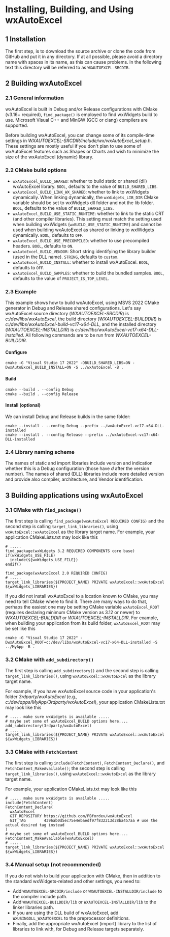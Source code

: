 # Installing, Building, and Using wxAutoExcel

## 1 Installation

The first step, is to download the source archive or clone the code
from GitHub and put it in any directory. If at all possible, please
avoid a directory name with spaces in its name, as this can cause problems.
In the following text this directory will be referred to as `WXAUTOEXCEL-SRCDIR`.

## 2 Building wxAutoExcel

### 2.1 General information
wxAutoExcel is built in Debug and/or Release configurations with CMake (v3.16+ required),
`find_package()` is employed to find wxWidgets build to use. Microsoft Visual C++ and MinGW
(GCC or clang) compilers are supported.

Before building wxAutoExcel, you can change some of its compile-time
settings in *WXAUTOEXCEL-SRCDIR/include/wx/wxAutoExcel_setup.h*. These settings
are mostly useful if you don't plan to use some of wxAutoExcel features
such as Shapes or Charts and wish to minimize the size of the wxAutoExcel
(dynamic) library.

### 2.2 CMake build options

- `wxAutoExcel_BUILD_SHARED`: whether to build static or shared (dll) wxAutoExcel library.
  `BOOL`, defaults to the value of `BUILD_SHARED_LIBS`.
- `wxAutoExcel_BUILD_LINK_WX_SHARED`: whether to link to wxWidgets dynamically.
  When linking  dynamically, the `wxWidgets_LIB_DIR` CMake variable should be set to wxWidgets
  dll folder and not the lib folder.
  `BOOL`, defaults to the value of `BUILD_SHARED_LIBS`.
- `wxAutoExcel_BUILD_USE_STATIC_RUNTIME`: whether to link to the static CRT (and other compiler libraries).
  This setting must match the setting used when building wxWidgets (`wxBUILD_USE_STATIC_RUNTIME`) and cannot
  be used when building wxAutoExcel as shared or linking to wxWidgets dynamically.
  `BOOL`, defaults to `OFF`.
- `wxAutoExcel_BUILD_USE_PRECOMPILED`: whether to use precompiled headers.
  `BOOL`, defaults to `ON`.
- `wxAutoExcel_BUILD_VENDOR`: Short string identifying the library builder (used in the DLL name).
  `STRING`, defaults to `custom`.
- `wxAutoExcel_BUILD_INSTALL`: whether to install wxAutoExcel.
  `BOOL`, defaults to `OFF`.
- `wxAutoExcel_BUILD_SAMPLES`: whether to build the bundled samples.
  `BOOL`, defaults to the value of `PROJECT_IS_TOP_LEVEL`.

### 2.3 Example
This example shows how to build wxAutoExcel, using MSVS 2022 CMake generator in Debug and Release shared configurations.
Let's say wxAutoExcel source directory (*WXAUTOEXCEL-SRCDIR*) is *c:/dev/libs/wxAutoExcel*, the build
directory (*WXAUTOEXCEL-BUILDDIR*) is *c:/dev/libs/wxAutoExcel-build-vc17-x64-DLL*, and the installed
directory (*WXAUTOEXCEL-INSTALLDIR*) is *c:/dev/libs/wxAutoExcel-vc17-x64-DLL-installed*.
All following commands are to be run from *WXAUTOEXCEL-BUILDDIR*.

#### Configure

    cmake -G "Visual Studio 17 2022" -DBUILD_SHARED_LIBS=ON -DwxAutoExcel_BUILD_INSTALL=ON -S ../wxAutoExcel -B .

#### Build

    cmake --build . --config Debug
    cmake --build . --config Release

#### Install (optional)
We can install Debug and Release builds in the same folder:

    cmake --install . --config Debug --prefix ../wxAutoExcel-vc17-x64-DLL-installed
    cmake --install . --config Release --prefix ../wxAutoExcel-vc17-x64-DLL-installed

### 2.4 Library naming scheme

The names of static and import libraries include version and indication whether
this is a Debug configuration (those have *d* after the version number).
The names of shared (DLL) libraries include more detailed version and provide also
compiler, architecture, and Vendor identification.

## 3 Building applications using wxAutoExcel

### 3.1 CMake with `find_package()`

The first step is calling `find_package(wxAutoExcel REQUIRED CONFIG)` 
and the second step is calling `target_link_libraries()`, using `wxAutoExcel::wxAutoExcel`
as the library target name. For example, your application CMakeLists.txt may look like this

    # .....
    find_package(wxWidgets 3.2 REQUIRED COMPONENTS core base)
    if(wxWidgets_USE_FILE)
      include(${wxWidgets_USE_FILE})
    endif()
    
    find_package(wxAutoExcel 2.0 REQUIRED CONFIG)
    # .....
    target_link_libraries(${PROJECT_NAME} PRIVATE wxAutoExcel::wxAutoExcel ${wxWidgets_LIBRARIES})

If you did not install wxAutoExcel to a location known to CMake, you may need to tell CMake where to find it.
There are many ways to do that, perhaps the easiest one may be setting CMake variable `wxAutoExcel_ROOT`
(requires declaring minimum CMake version as 3.12 or newer) to *WXAUTOEXCEL-BUILDDIR* or *WXAUTOEXCEL-INSTALLDIR*.
For example, when building your application from its build folder, `wxAutoExcel_ROOT` may be set like this

    cmake -G "Visual Studio 17 2022" -DwxAutoExcel_ROOT=c:/dev/libs/wxAutoExcel-vc17-x64-DLL-installed -S ../MyApp -B .

### 3.2 CMake with `add_subdirectory()`

The first step is calling `add_subdirectory()` and the second step is calling
`target_link_libraries()`, using `wxAutoExcel::wxAutoExcel` as the library target name.

For example, if you have wxAutoExcel source code in your application's folder *3rdparty/wxAutoExcel*
(e.g., *c:/dev/apps/MyApp/3rdparty/wxAutoExcel*), your application CMakeLists.txt may look like this

    # ..... make sure wxWidgets is available .....
    # maybe set some of wxAutoExcel_BUILD options here....
    add_subdirectory(3rdparty/wxAutoExcel)
    # .....
    target_link_libraries(${PROJECT_NAME} PRIVATE wxAutoExcel::wxAutoExcel ${wxWidgets_LIBRARIES})

### 3.3 CMake with `FetchContent`

The first step is calling `include(FetchContent)`, `FetchContent_Declare()`,
and `FetchContent_MakeAvailable()`; the second step is calling `target_link_libraries()`,
using `wxAutoExcel::wxAutoExcel` as the library target name.

For example, your application CMakeLists.txt may look like this

    # ..... make sure wxWidgets is available .....
    include(FetchContent)
    FetchContent_Declare(
      wxAutoExcel
      GIT_REPOSITORY https://github.com/PBfordev/wxAutoExcel
      GIT_TAG        4396ab0d5ec75e4ebaedf97f832213d28ba457aa # use the actual desired tag instead
    )
    # maybe set some of wxAutoExcel_BUILD options here....
    FetchContent_MakeAvailable(wxAutoExcel)
    # .....
    target_link_libraries(${PROJECT_NAME} PRIVATE wxAutoExcel::wxAutoExcel ${wxWidgets_LIBRARIES})


### 3.4 Manual setup (not recommended)

If you do not wish to build your application with CMake, then in addition to the standard wxWidgets-related
and other settings, you need to: 
- Add `WXAUTOEXCEL-SRCDIR/include` or `WXAUTOEXCEL-INSTALLDIR/include` to the compiler include path.
- Add `WXAUTOEXCEL-BUILDDIR/lib` or `WXAUTOEXCEL-INSTALLDIR/lib` to the linker libraries path.
- If you are using the DLL build of wxAutoExcel, add `WXUSINGDLL_WXAUTOEXCEL`
  to the preprocessor definitions.
- Finally, add the appropriate wxAutoExcel (import) library to the
  list of libraries to link with, for Debug and Release targets separately.
